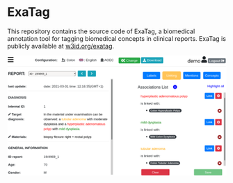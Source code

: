 # ExaTag

This repository contains the source code of ExaTag, a biomedical annotation tool for tagging biomedical concepts in clinical reports.
ExaTag is publicly available at [w3id.org/exatag](http://w3id.org/exatag).

![ExaTag User interface](screenshot_exatag.png)


